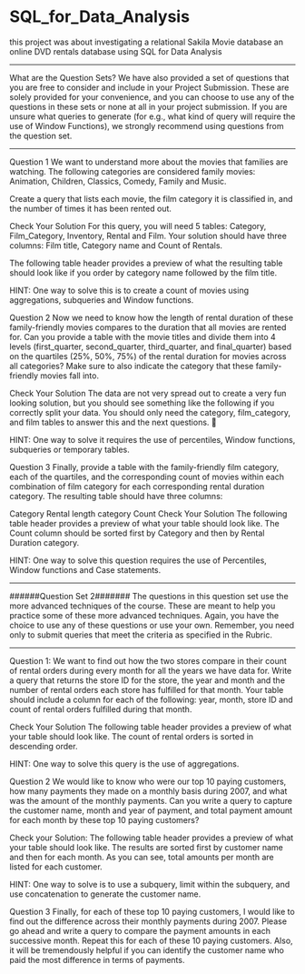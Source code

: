 # SQL_for_Data_Analysis
this project was about investigating a relational Sakila Movie database an online DVD rentals database using SQL for Data Analysis
***************************************************************************************************************************************************************
What are the Question Sets?
We have also provided a set of questions that you are free to consider and include in your Project Submission. These are solely provided for your convenience,
and you can choose to use any of the questions in these sets or none at all in your project submission.
If you are unsure what queries to generate (for e.g., what kind of query will require the use of Window Functions), we strongly recommend using questions 
from the question set.
****************************************************************************************************************************************************************

Question 1
We want to understand more about the movies that families are watching. The following categories are considered family movies: Animation, Children, Classics, Comedy, Family and Music.

Create a query that lists each movie, the film category it is classified in, and the number of times it has been rented out.

Check Your Solution
For this query, you will need 5 tables: Category, Film_Category, Inventory, Rental and Film. Your solution should have three columns: Film title, Category name and Count of Rentals.

The following table header provides a preview of what the resulting table should look like if you order by category name followed by the film title.

HINT: One way to solve this is to create a count of movies using aggregations, subqueries and Window functions.




Question 2
Now we need to know how the length of rental duration of these family-friendly movies compares to the duration that all movies are rented for. Can you provide a table with the movie titles and divide them into 4 levels (first_quarter, second_quarter, third_quarter, and final_quarter) based on the quartiles (25%, 50%, 75%) of the rental duration for movies across all categories? Make sure to also indicate the category that these family-friendly movies fall into.

Check Your Solution
The data are not very spread out to create a very fun looking solution, but you should see something like the following if you correctly split your data. You should only need the category, film_category, and film tables to answer this and the next questions. 

HINT: One way to solve it requires the use of percentiles, Window functions, subqueries or temporary tables.




Question 3
Finally, provide a table with the family-friendly film category, each of the quartiles, and the corresponding count of movies within each combination of film category for each corresponding rental duration category. The resulting table should have three columns:

Category
Rental length category
Count
Check Your Solution
The following table header provides a preview of what your table should look like. The Count column should be sorted first by Category and then by Rental Duration category.

HINT: One way to solve this question requires the use of Percentiles, Window functions and Case statements.

*****************************************************************************************************************************
######Question Set 2#######
The questions in this question set use the more advanced techniques of the course. These are meant to help you practice 
some of these more advanced techniques. Again, you have the choice to use any of these questions or use your own. Remember,
you need only to submit queries that meet the criteria as specified in the Rubric.
*****************************************************************************************************************************

Question 1:
We want to find out how the two stores compare in their count of rental orders during every month for all the years we have data for. Write a query that returns the store ID for the store, the year and month and the number of rental orders each store has fulfilled for that month. Your table should include a column for each of the following: year, month, store ID and count of rental orders fulfilled during that month.

Check Your Solution
The following table header provides a preview of what your table should look like. The count of rental orders is sorted in descending order.

HINT: One way to solve this query is the use of aggregations.




Question 2
We would like to know who were our top 10 paying customers, how many payments they made on a monthly basis during 2007, and what was the amount of the monthly payments. Can you write a query to capture the customer name, month and year of payment, and total payment amount for each month by these top 10 paying customers?

Check your Solution:
The following table header provides a preview of what your table should look like. The results are sorted first by customer name and then for each month. As you can see, total amounts per month are listed for each customer.

HINT: One way to solve is to use a subquery, limit within the subquery, and use concatenation to generate the customer name.


Question 3
Finally, for each of these top 10 paying customers, I would like to find out the difference across their monthly payments during 2007. Please go ahead and write a query to compare the payment amounts in each successive month. Repeat this for each of these 10 paying customers. Also, it will be tremendously helpful if you can identify the customer name who paid the most difference in terms of payments.




